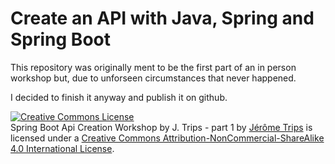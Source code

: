 # Create an API with Java,  Spring and Spring Boot

This repository was originally ment to be the first part of  an in person workshop but, due to unforseen circumstances that never happened.

I decided to finish it anyway and publish it on github.

<a rel="license" href="http://creativecommons.org/licenses/by-nc-sa/4.0/"><img alt="Creative Commons License" style="border-width:0" src="https://i.creativecommons.org/l/by-nc-sa/4.0/88x31.png" /></a><br /><span xmlns:dct="http://purl.org/dc/terms/" property="dct:title">Spring Boot Api Creation Workshop by J. Trips  - part 1</span> by <a xmlns:cc="http://creativecommons.org/ns#" href="https://github.com/TripsJ/" property="cc:attributionName" rel="cc:attributionURL">Jérôme Trips</a> is licensed under a <a rel="license" href="http://creativecommons.org/licenses/by-nc-sa/4.0/">Creative Commons Attribution-NonCommercial-ShareAlike 4.0 International License</a>.
